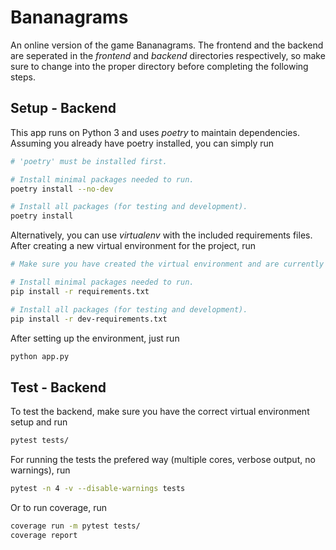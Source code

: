 # Bananagrams

An online version of the game Bananagrams. The frontend and the backend are seperated in the *frontend* and *backend* directories respectively, so make sure to change into the proper directory before completing the following steps.

## Setup - Backend

This app runs on Python 3 and uses *poetry* to maintain dependencies. Assuming you already have poetry installed, you can simply run

```bash
# 'poetry' must be installed first.

# Install minimal packages needed to run.
poetry install --no-dev

# Install all packages (for testing and development).
poetry install
```

Alternatively, you can use *virtualenv* with the included requirements files. After creating a new virtual environment for the project, run

```bash
# Make sure you have created the virtual environment and are currently in it.

# Install minimal packages needed to run.
pip install -r requirements.txt

# Install all packages (for testing and development).
pip install -r dev-requirements.txt
```

After setting up the environment, just run
```bash
python app.py
```

## Test - Backend
To test the backend, make sure you have the correct virtual environment setup and run
```bash
pytest tests/
```

For running the tests the prefered way (multiple cores, verbose output, no warnings), run
```bash
pytest -n 4 -v --disable-warnings tests
```

Or to run coverage, run
```bash
coverage run -m pytest tests/
coverage report
```

